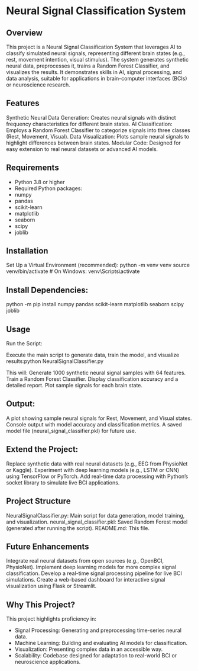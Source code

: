 # Neural Signal Classification System

## Overview
This project is a Neural Signal Classification System that leverages AI to classify simulated neural signals, representing different brain states (e.g., rest, movement intention, visual stimulus). The system generates synthetic neural data, preprocesses it, trains a Random Forest Classifier, and visualizes the results. It demonstrates skills in AI, signal processing, and data analysis, suitable for applications in brain-computer interfaces (BCIs) or neuroscience research.

## Features
Synthetic Neural Data Generation: Creates neural signals with distinct frequency characteristics for different brain states.
AI Classification: Employs a Random Forest Classifier to categorize signals into three classes (Rest, Movement, Visual).
Data Visualization: Plots sample neural signals to highlight differences between brain states.
Modular Code: Designed for easy extension to real neural datasets or advanced AI models.

## Requirements

- Python 3.8 or higher
- Required Python packages:
- numpy
- pandas
- scikit-learn
- matplotlib
- seaborn
- scipy
- joblib



## Installation



Set Up a Virtual Environment (recommended):
python -m venv venv
source venv/bin/activate  # On Windows: venv\Scripts\activate


## Install Dependencies:
python -m pip install numpy pandas scikit-learn matplotlib seaborn scipy joblib




## Usage

Run the Script:

Execute the main script to generate data, train the model, and visualize results:python NeuralSignalClassifier.py


This will:
Generate 1000 synthetic neural signal samples with 64 features.
Train a Random Forest Classifier.
Display classification accuracy and a detailed report.
Plot sample signals for each brain state.




## Output:

A plot showing sample neural signals for Rest, Movement, and Visual states.
Console output with model accuracy and classification metrics.
A saved model file (neural_signal_classifier.pkl) for future use.


## Extend the Project:

Replace synthetic data with real neural datasets (e.g., EEG from PhysioNet or Kaggle).
Experiment with deep learning models (e.g., LSTM or CNN) using TensorFlow or PyTorch.
Add real-time data processing with Python’s socket library to simulate live BCI applications.



## Project Structure

NeuralSignalClassifier.py: Main script for data generation, model training, and visualization.
neural_signal_classifier.pkl: Saved Random Forest model (generated after running the script).
README.md: This file.

## Future Enhancements

Integrate real neural datasets from open sources (e.g., OpenBCI, PhysioNet).
Implement deep learning models for more complex signal classification.
Develop a real-time signal processing pipeline for live BCI simulations.
Create a web-based dashboard for interactive signal visualization using Flask or Streamlit.

## Why This Project?
This project highlights proficiency in:

- Signal Processing: Generating and preprocessing time-series neural data.
- Machine Learning: Building and evaluating AI models for classification.
- Visualization: Presenting complex data in an accessible way.
- Scalability: Codebase designed for adaptation to real-world BCI or neuroscience applications.


